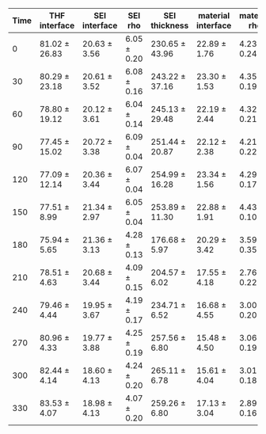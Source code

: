 | Time | THF interface|SEI interface|SEI rho|SEI thickness|material interface|material rho|material thickness|Cu thickness|Ti rho|siox rho| chi2 |
| ---|---|---|---|---|---|---|---|---|---|---|---|
| 0 | 81.02 ± 26.83 | 20.63 ± 3.56 | 6.05 ± 0.20 | 230.65 ± 43.96 | 22.89 ± 1.76 | 4.23 ± 0.24 | 72.97 ± 10.55 | 522.16 ± 3.49 | -2.98 ± 0.10 | 2.77 ± 0.26 | 0.536754 |
| 30 | 80.29 ± 23.18 | 20.61 ± 3.52 | 6.08 ± 0.16 | 243.22 ± 37.16 | 23.30 ± 1.53 | 4.35 ± 0.19 | 79.84 ± 9.19 | 521.08 ± 3.08 | -2.98 ± 0.10 | 2.93 ± 0.25 | 0.606471 |
| 60 | 78.80 ± 19.12 | 20.12 ± 3.61 | 6.04 ± 0.14 | 245.13 ± 29.48 | 22.19 ± 2.44 | 4.32 ± 0.21 | 74.96 ± 9.17 | 522.82 ± 3.55 | -3.04 ± 0.10 | 2.92 ± 0.24 | 0.554077 |
| 90 | 77.45 ± 15.02 | 20.72 ± 3.38 | 6.09 ± 0.04 | 251.44 ± 20.87 | 22.12 ± 2.38 | 4.21 ± 0.22 | 72.47 ± 8.12 | 523.48 ± 3.72 | -2.87 ± 0.10 | 2.48 ± 0.25 | 0.47723 |
| 120 | 77.09 ± 12.14 | 20.36 ± 3.44 | 6.07 ± 0.04 | 254.99 ± 16.28 | 23.34 ± 1.56 | 4.29 ± 0.17 | 74.55 ± 6.72 | 522.05 ± 2.98 | -3.00 ± 0.10 | 2.66 ± 0.24 | 0.547512 |
| 150 | 77.51 ± 8.99 | 21.34 ± 2.97 | 6.05 ± 0.04 | 253.89 ± 11.30 | 22.88 ± 1.91 | 4.43 ± 0.10 | 80.16 ± 4.28 | 519.15 ± 1.38 | -2.88 ± 0.10 | 2.63 ± 0.23 | 0.503226 |
| 180 | 75.94 ± 5.65 | 21.36 ± 3.13 | 4.28 ± 0.13 | 176.68 ± 5.97 | 20.29 ± 3.42 | 3.59 ± 0.35 | 29.13 ± 3.81 | 524.14 ± 3.93 | -3.00 ± 0.10 | 2.65 ± 0.24 | 0.632355 |
| 210 | 78.51 ± 4.63 | 20.68 ± 3.44 | 4.09 ± 0.15 | 204.57 ± 6.02 | 17.55 ± 4.18 | 2.76 ± 0.22 | 70.59 ± 7.53 | 533.67 ± 2.34 | -3.09 ± 0.10 | 3.09 ± 0.25 | 0.466062 |
| 240 | 79.46 ± 4.44 | 19.95 ± 3.67 | 4.19 ± 0.17 | 234.71 ± 6.52 | 16.68 ± 4.55 | 3.00 ± 0.20 | 87.00 ± 7.60 | 531.85 ± 2.24 | -3.07 ± 0.10 | 2.84 ± 0.25 | 0.431046 |
| 270 | 80.96 ± 4.33 | 19.77 ± 3.88 | 4.25 ± 0.19 | 257.56 ± 6.80 | 15.48 ± 4.50 | 3.06 ± 0.19 | 97.98 ± 6.50 | 529.69 ± 2.02 | -3.06 ± 0.10 | 2.73 ± 0.24 | 0.510562 |
| 300 | 82.44 ± 4.14 | 18.60 ± 4.13 | 4.24 ± 0.20 | 265.11 ± 6.78 | 15.61 ± 4.04 | 3.01 ± 0.18 | 97.27 ± 6.10 | 531.59 ± 1.88 | -2.97 ± 0.10 | 2.81 ± 0.24 | 0.458339 |
| 330 | 83.53 ± 4.07 | 18.98 ± 4.13 | 4.07 ± 0.20 | 259.26 ± 6.80 | 17.13 ± 3.04 | 2.89 ± 0.16 | 99.77 ± 5.42 | 529.57 ± 1.62 | -2.98 ± 0.09 | 2.87 ± 0.19 | 0.47482 |
